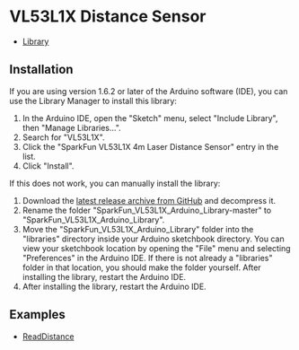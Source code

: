 # VL53L1X Distance Sensor #

* [Library](https://github.com/sparkfun/SparkFun_VL53L1X_Arduino_Library)

## Installation ##

If you are using version 1.6.2 or later of the Arduino software (IDE), you can use the Library Manager to install this library:

1. In the Arduino IDE, open the "Sketch" menu, select "Include Library", then "Manage Libraries...".
2. Search for "VL53L1X".
3. Click the "SparkFun VL53L1X 4m Laser Distance Sensor" entry in the list.
4. Click "Install".

If this does not work, you can manually install the library:

1. Download the [latest release archive from GitHub](https://github.com/sparkfun/SparkFun_VL53L1X_Arduino_Library/archive/master.zip) and decompress it.
2. Rename the folder "SparkFun_VL53L1X_Arduino_Library-master" to "SparkFun_VL53L1X_Arduino_Library".
3. Move the "SparkFun_VL53L1X_Arduino_Library" folder into the "libraries" directory inside your Arduino sketchbook directory. You can view your sketchbook location by opening the "File" menu and selecting "Preferences" in the Arduino IDE. If there is not already a "libraries" folder in that location, you should make the folder yourself.
After installing the library, restart the Arduino IDE.
4. After installing the library, restart the Arduino IDE.

## Examples ##

* [ReadDistance](./Example1_ReadDistance/Example1_ReadDistance.ino)
